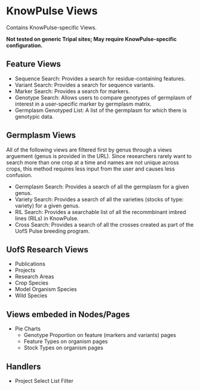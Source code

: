 # KnowPulse Views
Contains KnowPulse-specific Views.

**Not tested on generic Tripal sites; May require KnowPulse-specific configuration.**

## Feature Views
* Sequence Search: Provides a search for residue-containing features.
* Variant Search: Provides a search for sequence variants.
* Marker Search: Provides a search for markers.
* Genotype Search: Allows users to compare genotypes of germplasm of interest in a user-specific marker by germplasm matrix.
* Germplasm Genotyped List: A list of the germplasm for which there is genotypic data.

## Germplasm Views
All of the following views are filtered first by genus through a views arguement (genus is provided in the URL). Since researchers rarely want to search more than one crop at a time and names are not unique across crops, this method requires less input from the user and causes less confusion.
* Germplasm Search: Provides a search of all the germplasm for a given genus.
* Variety Search: Provides a search of all the varieties (stocks of type: variety) for a given genus.
* RIL Search: Provides a searchable list of all the recommbinant imbred lines (RILs) in KnowPulse.
* Cross Search: Provides a search of all the crosses created as part of the UofS Pulse breeding program.

## UofS Research Views
* Publications
* Projects
* Research Areas
* Crop Species
* Model Organism Species
* Wild Species

## Views embeded in Nodes/Pages
* Pie Charts
  * Genotype Proportion on feature (markers and variants) pages
  * Feature Types on organism pages
  * Stock Types on organism pages

## Handlers
* Project Select List Filter


